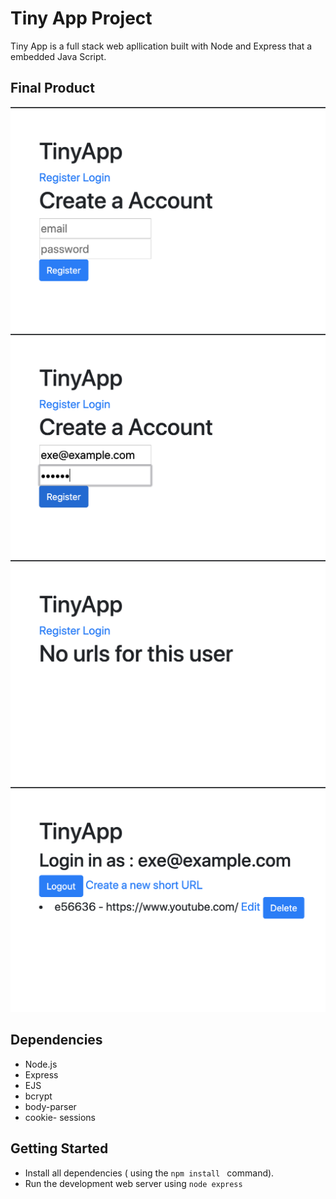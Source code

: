 # Tiny App Project
Tiny App is a full stack web apllication built with Node and Express that a embedded Java Script.

## Final Product

!["Screenshot of registration page"](https://github.com/anithaamarnath/tinyproject/blob/master/images/Screen%20Shot%202019-04-13%20at%2012.41.37%20PM.png)
!["Screenshot of login page"](https://github.com/anithaamarnath/tinyproject/blob/master/images/Screen%20Shot%202019-04-13%20at%2012.42.22%20PM.png)
!["Screenshot of logout page"](https://github.com/anithaamarnath/tinyproject/blob/master/images/Screen%20Shot%202019-04-13%20at%2012.43.19%20PM.png)
!["Screenshot of urls"](https://github.com/anithaamarnath/tinyproject/blob/master/images/Screen%20Shot%202019-04-13%20at%2012.43.12%20PM.png)





##  Dependencies

- Node.js
- Express
- EJS
- bcrypt
- body-parser
- cookie- sessions



## Getting Started

 - Install all dependencies ( using the `npm install ` command).
 - Run the development web server using `node express `








